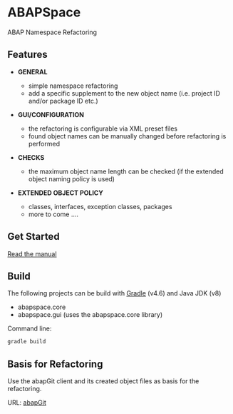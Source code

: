 # ABAPSpace
ABAP Namespace Refactoring

## Features
+ <b>GENERAL</b><br>
  + simple namespace refactoring
  + add a specific supplement to the new object name (i.e. project ID and/or package ID etc.)

+ <b>GUI/CONFIGURATION</b><br>
  + the refactoring is configurable via XML preset files
  + found object names can be manually changed before refactoring is performed

+ <b>CHECKS</b><br>
  + the maximum object name length can be checked (if the extended object naming policy is used)
  
+ <b>EXTENDED OBJECT POLICY</b><br>
  + classes, interfaces, exception classes, packages
  + more to come ....
  
## Get Started
[Read the manual](https://github.com/mnemotron/P-ABAPSpace/blob/master/abapspace.doc/manual/abapspace_manual.pdf)

## Build
The following projects can be build with [Gradle](https://gradle.org) (v4.6) and Java JDK (v8)

+ abapspace.core
+ abapspace.gui (uses the abapspace.core library)

Command line:
```bash
gradle build
```
  
## Basis for Refactoring
Use the abapGit client and its created object files as basis for the refactoring.

URL: [abapGit](https://github.com/larshp/abapGit)

